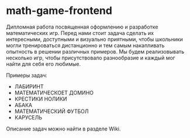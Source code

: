 # math-game-frontend

Дипломная работа посвященная оформлению и разработке математических игр.
Перед нами стоит задача сделать их интересными, доступными и визуально приятными, чтобы школьники могли тренироваться дистанционно и тем самым накапливать опытность в решении различных примеров. Мы будем реализовывать несколько игр, чтобы присутствовало разнообразие и каждый мог найти для себя его любимые. 

Примеры задач:
* ЛАБИРИНТ
* МАТЕМАТИЧЕСКОЕТ ДОМИНО
* КРЕСТИКИ НОЛИКИ
* АБАКА
* МАТЕМАТИЧЕСКИЙ ФУТБОЛ
* КАРУСЕЛЬ

Описание задач можно найти в разделе Wiki.
